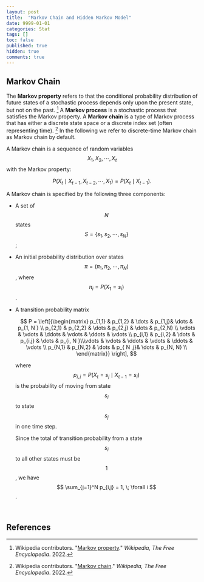 ```yaml
---
layout: post
title:  "Markov Chain and Hidden Markov Model"
date: 9999-01-01
categories: Stat
tags: []
toc: false
published: true
hidden: true
comments: true
---
```


## Markov Chain

The **Markov property** refers to that the conditional probability distribution of future states of a stochastic process depends only upon the present state, but not on the past. [^1] A **Markov process** is a stochastic process that satisfies the Markov property. A **Markov chain** is a type of Markov process that has either a discrete state space or a discrete index set (often representing time).  [^2] In the following we refer to discrete-time Markov chain as Markov chain by default.

A Markov chain is a sequence of random variables $$ X_1, X_2, \cdots, X_t $$ with the Markov property:

$$
P(X_t \mid X_{t-1}, X_{t-2}, \cdots, X_1) = P(X_t \mid X_{t-1}).
$$

A Markov chain is specified by the following three components:

* A set of $$N$$ states $$ S = \{ s_1, s_2, \cdots, s_N \}$$;

* An initial probability distribution over states $$ \pi = (\pi_1, \pi_2, \cdots, \pi_N) $$, where $$ \pi_i = P(X_1 = s_i) $$.

* A transition probability matrix
  
  $$
  P = \left[{\begin{matrix} p_{1,1} & p_{1,2} & \dots & p_{1,j}& \dots & p_{1, N } \\ p_{2,1} & p_{2,2} & \dots & p_{2,j} & \dots & p_{2,N} \\ \vdots & \vdots & \ddots & \vdots & \ddots & \vdots \\ p_{i,1} & p_{i,2} & \dots & p_{i,j} & \dots & p_{i, N }\\\vdots & \vdots & \ddots & \vdots & \ddots & \vdots \\ p_{N,1} & p_{N,2} & \dots & p_{ N ,j}& \dots & p_{N, N} \\ \end{matrix}} \right],
  $$
  
  where $$ p_{i,j} = P(X_t = s_j \mid X_{t-1} = s_i) $$ is the probability of moving from state $$ s_i $$ to state $$ s_j $$ in one time step.
  
  Since the total of transition probability from a state $$ s_i $$ to all other states must be $$ 1 $$, we have $$ \sum_{j=1}^N p_{i,j} = 1, \; \forall i $$.
  

<br>

## References

[^1]: Wikipedia contributors. "[Markov property](https://en.wikipedia.org/wiki/Markov_property#Introduction)." *Wikipedia, The Free Encyclopedia*. 2022.
[^2]: Wikipedia contributors. "[Markov chain](https://en.wikipedia.org/wiki/Markov_chain#Definition)." *Wikipedia, The Free Encyclopedia*. 2022.
